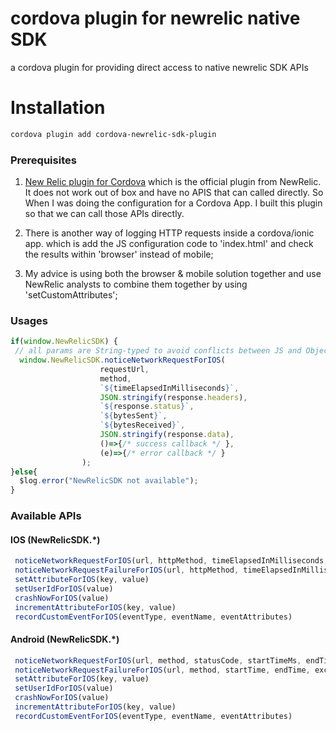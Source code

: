# cordova plugin for newrelic native SDK

a cordova plugin for providing direct access to native newrelic SDK APIs

# Installation
```bash
cordova plugin add cordova-newrelic-sdk-plugin
```

### Prerequisites
1. [New Relic plugin for Cordova](https://github.com/newrelic/newrelic-cordova-plugin.git)
which is the official plugin from NewRelic. It does not work out of box and have no APIS that can called directly.
So When I was doing the configuration for a Cordova App. I built this plugin so that we can call those APIs directly.

2. There is another way of logging HTTP requests inside a cordova/ionic app. 
which is add the JS configuration code to 'index.html' and check the results within 'browser' instead of mobile;

3. My advice is using both the browser & mobile solution together and use NewRelic analysts to combine them together by using 'setCustomAttributes';

### Usages

```javascript
if(window.NewRelicSDK) {
 // all params are String-typed to avoid conflicts between JS and ObjectiveC/JAVA
  window.NewRelicSDK.noticeNetworkRequestForIOS(
  					requestUrl,
  					method,
  					`${timeElapsedInMilliseconds}`,
  					JSON.stringify(response.headers),
  					`${response.status}`,
  					`${bytesSent}`,
  					`${bytesReceived}`,
  					JSON.stringify(response.data),
  					()=>{/* success callback */ },
  					(e)=>{/* error callback */ }
  				);
}else{
  $log.error("NewRelicSDK not available");
}
```
### Available APIs

#### IOS (NewRelicSDK.*)
```javascript 
 noticeNetworkRequestForIOS(url, httpMethod, timeElapsedInMilliseconds, headers, httpStatusCode, bytesSent, bytesReceived, responseData)
 noticeNetworkRequestFailureForIOS(url, httpMethod, timeElapsedInMilliseconds, httpStatusCode)
 setAttributeForIOS(key, value)
 setUserIdForIOS(value)
 crashNowForIOS(value)
 incrementAttributeForIOS(key, value)
 recordCustomEventForIOS(eventType, eventName, eventAttributes)
```

#### Android (NewRelicSDK.*)
```javascript 
 noticeNetworkRequestForIOS(url, method, statusCode, startTimeMs, endTimeMs, bytesSent, bytesReceived)
 noticeNetworkRequestFailureForIOS(url, method, startTime, endTime, exceptionString)
 setAttributeForIOS(key, value)
 setUserIdForIOS(value)
 crashNowForIOS(value)
 incrementAttributeForIOS(key, value)
 recordCustomEventForIOS(eventType, eventName, eventAttributes)
```
